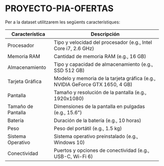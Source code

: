 # PROYECTO-PIA-OFERTAS

Per a la dataset utilitzarem les següents característiques:

| Característica       | Descripción                                                                 |
|----------------------|-----------------------------------------------------------------------------|
| Procesador           | Tipo y velocidad del procesador (e.g., Intel Core i7, 2.6 GHz)              |
| Memoria RAM          | Cantidad de memoria RAM (e.g., 16 GB)                                       |
| Almacenamiento       | Tipo y capacidad de almacenamiento (e.g., SSD 512 GB)                       |
| Tarjeta Gráfica      | Modelo y memoria de la tarjeta gráfica (e.g., NVIDIA GeForce GTX 1650, 4 GB)|
| Pantalla             | Tamaño y resolución de la pantalla (e.g., 1920x1080)                        |
| Tamaño de Pantalla   | Dimensiones de la pantalla en pulgadas (e.g., 15.6")                        |
| Batería              | Duración de la batería (e.g., 10 horas)                                     |
| Peso                 | Peso del portátil (e.g., 1.5 kg)                                            |
| Sistema Operativo    | Sistema operativo preinstalado (e.g., Windows 10)                           |
| Conectividad         | Puertos y opciones de conectividad (e.g., USB-C, Wi-Fi 6)                   |
